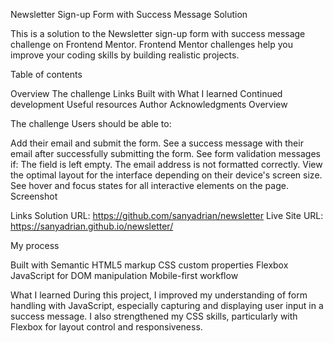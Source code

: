 Newsletter Sign-up Form with Success Message Solution

This is a solution to the Newsletter sign-up form with success message challenge on Frontend Mentor. Frontend Mentor challenges help you improve your coding skills by building realistic projects.

Table of contents

Overview
The challenge
Links
Built with
What I learned
Continued development
Useful resources
Author
Acknowledgments
Overview

The challenge
Users should be able to:

Add their email and submit the form.
See a success message with their email after successfully submitting the form.
See form validation messages if:
The field is left empty.
The email address is not formatted correctly.
View the optimal layout for the interface depending on their device's screen size.
See hover and focus states for all interactive elements on the page.
Screenshot

Links
Solution URL: https://github.com/sanyadrian/newsletter
Live Site URL: https://sanyadrian.github.io/newsletter/

My process

Built with
Semantic HTML5 markup
CSS custom properties
Flexbox
JavaScript for DOM manipulation
Mobile-first workflow

What I learned
During this project, I improved my understanding of form handling with JavaScript, especially capturing and displaying user input in a success message. I also strengthened my CSS skills, particularly with Flexbox for layout control and responsiveness.
